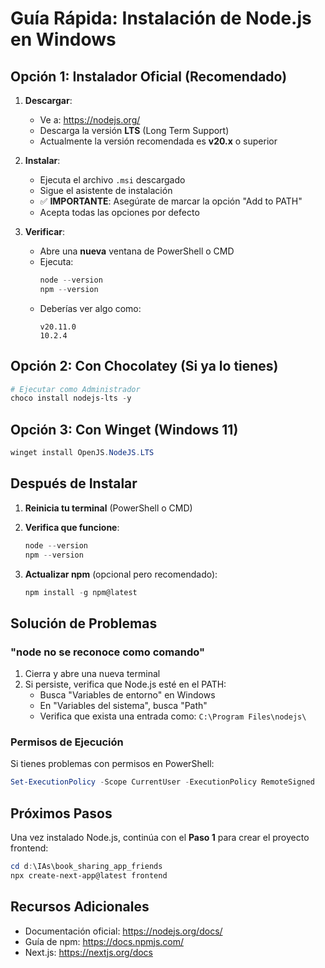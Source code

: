 # Guía Rápida: Instalación de Node.js en Windows

## Opción 1: Instalador Oficial (Recomendado)

1. **Descargar**:
   - Ve a: https://nodejs.org/
   - Descarga la versión **LTS** (Long Term Support)
   - Actualmente la versión recomendada es **v20.x** o superior

2. **Instalar**:
   - Ejecuta el archivo `.msi` descargado
   - Sigue el asistente de instalación
   - ✅ **IMPORTANTE**: Asegúrate de marcar la opción "Add to PATH"
   - Acepta todas las opciones por defecto

3. **Verificar**:
   - Abre una **nueva** ventana de PowerShell o CMD
   - Ejecuta:
     ```powershell
     node --version
     npm --version
     ```
   - Deberías ver algo como:
     ```
     v20.11.0
     10.2.4
     ```

## Opción 2: Con Chocolatey (Si ya lo tienes)

```powershell
# Ejecutar como Administrador
choco install nodejs-lts -y
```

## Opción 3: Con Winget (Windows 11)

```powershell
winget install OpenJS.NodeJS.LTS
```

## Después de Instalar

1. **Reinicia tu terminal** (PowerShell o CMD)
2. **Verifica que funcione**:
   ```powershell
   node --version
   npm --version
   ```

3. **Actualizar npm** (opcional pero recomendado):
   ```powershell
   npm install -g npm@latest
   ```

## Solución de Problemas

### "node no se reconoce como comando"

1. Cierra y abre una nueva terminal
2. Si persiste, verifica que Node.js esté en el PATH:
   - Busca "Variables de entorno" en Windows
   - En "Variables del sistema", busca "Path"
   - Verifica que exista una entrada como: `C:\Program Files\nodejs\`

### Permisos de Ejecución

Si tienes problemas con permisos en PowerShell:

```powershell
Set-ExecutionPolicy -Scope CurrentUser -ExecutionPolicy RemoteSigned
```

## Próximos Pasos

Una vez instalado Node.js, continúa con el **Paso 1** para crear el proyecto frontend:

```powershell
cd d:\IAs\book_sharing_app_friends
npx create-next-app@latest frontend
```

## Recursos Adicionales

- Documentación oficial: https://nodejs.org/docs/
- Guía de npm: https://docs.npmjs.com/
- Next.js: https://nextjs.org/docs
